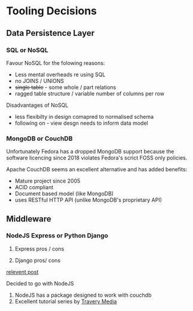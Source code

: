 # Tooling Decisions

## Data Persistence Layer

### SQL or NoSQL

Favour NoSQL for the folowing reasons:
- Less mental overheads re using SQL 
- no JOINS / UNIONS 
- ~~single table~~ - some whole / part relations
- ragged table structure / variable number of columns per row

Disadvantages of NoSQL
- less flexibilty in design comapred to normalised schema
- following on - view desgn needs to inform data model


### MongoDB or CouchDB

Unfortunately Fedora has a dropped MongoDB support because the software 
licencing since 2018 violates Fedora's scrict FOSS only policies.

Apache CouchDB seems an excellent alternative and has added benefits:

- Mature project since 2005
- ACID compliant
- Document based model (like MongoDB)
- uses RESTful HTTP API (unlike MongoDB's proprietary API)

## Middleware

### NodeJS Express or Python Django

1. Express pros / cons

2. Django pros/ cons

[relevent post](http://leok.me/2013/05/02/what-you-need-to-know-couchdb-django/)

Decided to go with NodeJS 
1. NodeJS has a package designed to work with couchdb
2. Excellent tutorial series by [Travery Media](https://www.youtube.com/watch?v=nlqv9Np3iAU) 
